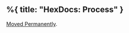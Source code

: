 %{
  title: "HexDocs: Process"
}
---
<a href="/DockYard-Academy/beta_curriculum/main/https:/hexdocs.pm/elixir/Process.html">Moved Permanently</a>.


